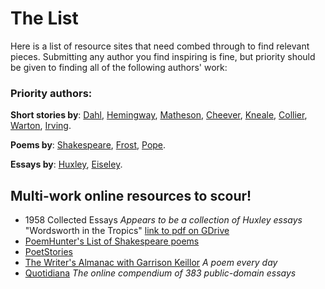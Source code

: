 # The List
Here is a list of resource sites that need combed through to find relevant pieces. Submitting any author you find inspiring is fine, but priority should be given to finding all of the following authors' work:

### Priority authors:
**Short stories by**: [Dahl](http://en.wikipedia.org/wiki/Roald_Dahl), [Hemingway](http://en.wikipedia.org/wiki/Hemingway), [Matheson](http://en.wikipedia.org/wiki/Richard_Matheson), [Cheever](http://en.wikipedia.org/wiki/John_Cheever), [Kneale](http://en.wikipedia.org/wiki/Nigel_Kneale), [Collier](http://en.wikipedia.org/wiki/John_Collier_%28writer%29), [Warton](http://en.wikipedia.org/wiki/Edith_Wharton), [Irving](http://en.wikipedia.org/wiki/Washington_Irving).

**Poems by**: [Shakespeare](http://en.wikipedia.org/wiki/William_Shakespeare), [Frost](http://en.wikipedia.org/wiki/Robert_Frost), [Pope](http://en.wikipedia.org/wiki/Alexander_Pope).

**Essays by**: [Huxley](http://en.wikipedia.org/wiki/Aldus_Huxley), [Eiseley](http://en.wikipedia.org/wiki/Loren_Eiseley).

## Multi-work online resources to scour!
- 1958 Collected Essays _Appears to be a collection of Huxley essays_ "Wordsworth in the Tropics" [link to pdf on GDrive](https://docs.google.com/file/d/0B1wVj1bO9bocY0x2N0dXNzNkVWc/)
- [PoemHunter's List of Shakespeare poems](http://www.poemhunter.com/william-shakespeare/)
- [PoetStories](http://poestories.com/stories.php)
- [The Writer's Almanac with Garrison Keillor](http://writersalmanac.publicradio.org) _A poem every day_
- [Quotidiana](http://essays.quotidiana.org/) _The online compendium of 383 public-domain essays_
